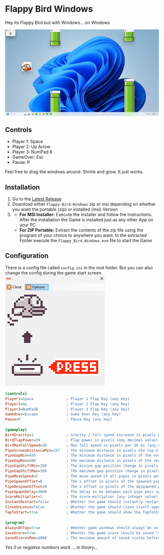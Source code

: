 # Flappy Bird Windows
Hey its Flappy Bird but with Windows... on Windows

![game-screenshot](https://github.com/Der-Floh/Flappy-Bird-Windows/blob/master/Resources/screenshot-game.png?raw=true)

## Controls
- Player 1: Space
- Player 2: Up Arrow
- Player 3: NumPad 8
- GameOver: Esc
- Pause: P

Feel free to drag the windows around. Shrink and grow. It just works.

## Installation
1. Go to the [Latest Release](https://github.com/Der-Floh/Flappy-Bird-Windows/releases/latest)
2. Download either `Flappy-Bird-Windows` zip or msi depending on whether you want the portable (zip) or installed (msi) Version
3. - **For MSI Installer:** Execute the installer and follow the instructions. After the installation the Game is installed just as any other App on your PC
   - **For ZIP Portable:** Extract the contents of the zip file using the program of your choice to anywhere you want. In the extracted Folder execute the `Flappy_Bird_Windows.exe` file to start the Game

## Configuration
There is a config file called `config.ini` in the root folder. But you can also change the config during the game start screen.
![options-screenshot](https://github.com/Der-Floh/Flappy-Bird-Windows/blob/master/Resources/screenshot-options.png?raw=true)

```ini
[controls]
Player1=Space               ; Player 1 Flap Key (any key)
Player2=Up                  ; Player 2 Flap Key (any key)
Player3=NumPad8             ; Player 3 Flap Key (any key)
GameOver=Escape             ; Game Over Key (any key)
Pause=P                     ; Pause Key (any key)

[gameplay]
BirdGravity=1               ; Gravity / Fall speed increase in pixels per 10 ms (any decimal value)
BirdFlapPower=30            ; Flap power in pixels (any decimal value)
BirdMaxFallSpeed=30         ; Max fall speed in pixels per 10 ms (any decimal value)
PipeScreenDistanceMin=157   ; The minimum distance in pixels the top of a pipe has to the screen = minimum pipe length (any integer value)
PipeGapMin=450              ; The minimum distance in pixels of the vertical gap between 2 pipes (any integer value)
PipeGapMax=600              ; The maximum distance in pixels of the vertical gap between 2 pipes (any integer value)
PipeGapShiftMin=100         ; The minium gap position change in pixels that the next pipe pair can have in comparison to the one before (any integer value)
PipeGapShiftMax=300         ; The maximum gap position change in pixels that the next pipe pair can have in comparison to the one before (any integer value)
PipeMoveSpeed=5             ; The move speed of all pipes in pixels per 10 ms (any integer value)
PipeSpawnOffset=0           ; The x offset in pixels of the spawned pipes related to the screen border (any integer value)
PipeDespawnOffset=0         ; The x offset in pixels of the despawned pipes related to the screen border (any integer value)
PipeSpawnDelay=3000         ; The delay in ms between each pipe pair spawn (any integer value)
ScoreMultiplier=1           ; The score multiplier (any integer value)
InstantRestart=false        ; Whether the game should instantly restart uppon game over (true or false)
CloseOnLoose=false          ; Whether the game should close itself uppon game over (true or false)
TapToStart=true             ; Whether the game should show the TapToStart window (true or false)

[program]
AlwaysOnTop=true            ; Whether game windows should always be on top of every other windows window (true or false)
SaveScore=true              ; Whether the game score should be saved (true or false)
SavedScoresMax=1000         ; The maximum amount of saved scores before old ones get deleted (any integer value)
```
*Yes 0 or negative numbers work ... in theory...*
